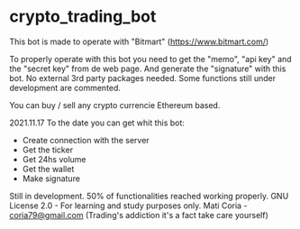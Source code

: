 # crypto_trading_bot

This bot is made to operate with "Bitmart" (https://www.bitmart.com/)

To properly operate with this bot you need to get the "memo", "api key" and the "secret key" from de web page. And generate the "signature" with this bot.
No external 3rd party packages needed.
Some functions still under development are commented.

You can buy / sell any crypto currencie Ethereum based.

2021.11.17 To the date you can get whit this bot:

- Create connection with the server
- Get the ticker
- Get 24hs volume
- Get the wallet
- Make signature

Still in development. 50% of functionalities reached working properly.
GNU License 2.0 - 
For learning and study purposes only. 
Mati Coria - coria79@gmail.com
(Trading's addiction it's a fact take care yourself)
